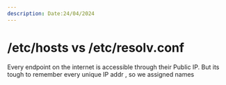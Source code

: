 ```yaml
---
description: Date:24/04/2024
---
```


# /etc/hosts vs /etc/resolv.conf

Every endpoint on the internet is accessible through their Public IP. But its tough to remember every unique IP addr , so we assigned names&#x20;
